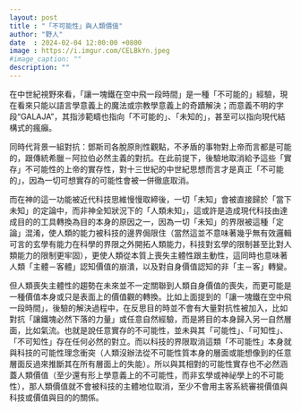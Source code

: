 ```yaml
---
layout: post
title : "「不可能性」與人類價值"
author: "野人"
date  : 2024-02-04 12:00:00 +0800
image : https://i.imgur.com/CELBkYn.jpeg
#image_caption: ""
description: ""
---
```


在中世紀視野來看，「讓一塊鐵在空中飛一段時間」是一種「不可能的」經驗，現在看來只能以語言學意義上的魔法或宗教學意義上的奇蹟解決；而意義不明的字段“GALAJA”，其指涉範疇也指向「不可能的」、「未知的」，甚至可以指向現代結構式的瘋癲。

<!--more-->

同時代背景一組對抗：鄧斯司各脫原則性觀點，不矛盾的事物對上帝而言都是可能的，跟傳統希臘－阿拉伯必然主義的對抗。在此前提下，後驗地取消給予這些「實存」不可能性的上帝的實存性，對十三世紀的中世紀思想而言才是真正「不可能的」，因為一切可想實存的可能性會被一併徹底取消。

而在神的這一功能被近代科技思維慢慢取締後，一切「未知」會被直接歸於「當下未知」的定論中，而非神全知狀況下的「人類未知」，這或許是造成現代科技由達成目的的工具轉換為目的本身的原因之一，因為一切「未知」的界限被這種「定論」混淆，使人類的能力被科技的邊界侷限住（當然這並不意味著幾乎無有效邏輯可言的玄學有能力在科學的界限之外開拓人類能力，科技對玄學的限制甚至比對人類能力的限制更牢固），更使人類從本質上喪失主體性跟主動性，這同時也意味著人類「主體－客體」認知價值的崩潰，以及對自身價值認知的非「主－客」轉變。

但人類喪失主體性的趨勢在未來並不一定關聯到人類自身價值的喪失，而更可能是一種價值本身或只是表面上的價值觀的轉換。比如上面提到的「讓一塊鐵在空中飛一段時間」，後驗的解決過程中，在反思目的時並不會有大量對抗性被加入，比如對抗「讓鐵塊必然下落的力量」或任意自然經驗，而是將目的本身歸入另一自然層面，比如氣流。也就是說任意實存的不可能性，並未與其「可能性」、「可知性」、「不可知性」存在任何必然的對立。而以科技的界限取消這類「不可能性」本身就與科技的可能性理念衝突（人類沒辦法從不可能性質本身的層面或能想像到的任意層面反過來推斷其在所有層面上的失能）。所以與其相對的可能性實存也不必然涵蓋人類價值（至少還有形上學意義上的不可能性，而非玄學或神祕學上的不可能性），那人類價值就不會被科技的主體地位取消，至少不會用主客系統審視價值與科技或價值與目的的關係。

<!--END-->